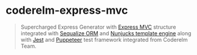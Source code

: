 # coderelm-express-mvc 

> Supercharged Express Generator with [Express MVC](https://github.com/Arunkumarcs/coderelm-express-mvc) structure integrated with [Sequalize ORM](http://docs.sequelizejs.com/) and [Nunjucks template engine](https://mozilla.github.io/nunjucks/) along with [Jest](https://jestjs.io/) and [Puppeteer](https://github.com/GoogleChrome/puppeteer) test framework integrated from Coderelm Team.